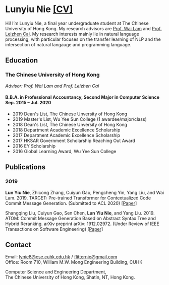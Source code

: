 #  Lunyiu Nie [[CV]](flitternie.github.io/CV.pdf)

Hi! I’m Lunyiu Nie, a final year undergraduate student at The Chinese University of Hong Kong. My research advisors are [Prof. Wai Lam](http://www1.se.cuhk.edu.hk/~textmine/) and [Prof. Leizhen Cai](https://www.cse.cuhk.edu.hk/~lcai/). My research interests mainly lie in natural language processing, with particular focuses on the transfer learning of NLP and the intersection of natural langauge and programming language.


## Education

### The Chinese University of Hong Kong<br>
*Advisor: Prof. Wai Lam and Prof. Leizhen Cai*

#### B.B.A. in Professional Accountancy, Second Major in Computer Science              Sep. 2015 – Jul. 2020 

- 2019 Dean's List, The Chinese Unversity of Hong Kong
-	2019 Master's List, Wu Yee Sun College (1 awardee/major/class)
- 2018 Dean's List, The Chinese Unversity of Hong Kong
-	2018 Department Academic Excellence Scholarship
-	2017 Department Academic Excellence Scholarship
-	2017 HKSAR Government Scholarship Reaching Out Award
-	2016 EY Scholarship
-	2016 Global Learning Award, Wu Yee Sun College

## Publications

### 2019

**Lun Yiu Nie**, Zhicong Zhang, Cuiyun Gao, Pengcheng Yin, Yang Liu, and Wai Lam. 2019. TARGET:
Pre-trained Transformer for Contextualized Code Commit Message Generation. (Submitted to ACL 2020)  [[Paper]](flitternie.github.io/target.pdf)

Shangqing Liu, Cuiyun Gao, Sen Chen, **Lun Yiu Nie**, and Yang Liu. 2019. ATOM: Commit Message
Generation Based on Abstract Syntax Tree and Hybrid Reranking. arXiv preprint arXiv: 1912.02972.
(Under Review of IEEE Transactions on Software Engineering)  [[Paper]](flitternie.github.io/atom.pdf)


## Contact

Email: [lynie8@cse.cuhk.edu.hk](mailto:lynie8@cse.cuhk.edu.hk) / [flitternie@gmail.com](mailto:flitternie@gmail.com)  
Office: Room 710, William M.W. Mong Engineering Building, CUHK

Computer Science and Engineering Department,  
The Chinese University of Hong Kong, Shatin, NT, Hong Kong.


